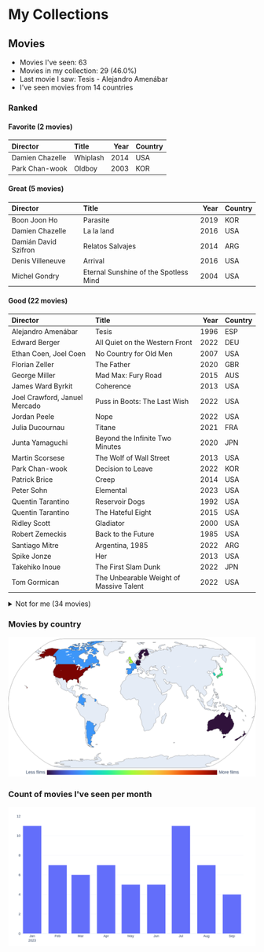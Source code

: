 # My Collections

## Movies

- Movies I've seen: 63
- Movies in my collection: 29 (46.0%)
- Last movie I saw: Tesis - Alejandro Amenábar
- I've seen movies from 14 countries

### Ranked

#### Favorite (2 movies)

| Director        | Title    |   Year | Country   |
|:----------------|:---------|-------:|:----------|
| Damien Chazelle | Whiplash |   2014 | USA       |
| Park Chan-wook  | Oldboy   |   2003 | KOR       |

#### Great (5 movies)

| Director             | Title                                 |   Year | Country   |
|:---------------------|:--------------------------------------|-------:|:----------|
| Boon Joon Ho         | Parasite                              |   2019 | KOR       |
| Damien Chazelle      | La la land                            |   2016 | USA       |
| Damián David Szifron | Relatos Salvajes                      |   2014 | ARG       |
| Denis Villeneuve     | Arrival                               |   2016 | USA       |
| Michel Gondry        | Eternal Sunshine of the Spotless Mind |   2004 | USA       |

#### Good (22 movies)

| Director                      | Title                                   |   Year | Country   |
|:------------------------------|:----------------------------------------|-------:|:----------|
| Alejandro Amenábar            | Tesis                                   |   1996 | ESP       |
| Edward Berger                 | All Quiet on the Western Front          |   2022 | DEU       |
| Ethan Coen, Joel Coen         | No Country for Old Men                  |   2007 | USA       |
| Florian Zeller                | The Father                              |   2020 | GBR       |
| George Miller                 | Mad Max: Fury Road                      |   2015 | AUS       |
| James Ward Byrkit             | Coherence                               |   2013 | USA       |
| Joel Crawford, Januel Mercado | Puss in Boots: The Last Wish            |   2022 | USA       |
| Jordan Peele                  | Nope                                    |   2022 | USA       |
| Julia Ducournau               | Titane                                  |   2021 | FRA       |
| Junta Yamaguchi               | Beyond the Infinite Two Minutes         |   2020 | JPN       |
| Martin Scorsese               | The Wolf of Wall Street                 |   2013 | USA       |
| Park Chan-wook                | Decision to Leave                       |   2022 | KOR       |
| Patrick Brice                 | Creep                                   |   2014 | USA       |
| Peter Sohn                    | Elemental                               |   2023 | USA       |
| Quentin Tarantino             | Reservoir Dogs                          |   1992 | USA       |
| Quentin Tarantino             | The Hateful Eight                       |   2015 | USA       |
| Ridley Scott                  | Gladiator                               |   2000 | USA       |
| Robert Zemeckis               | Back to the Future                      |   1985 | USA       |
| Santiago Mitre                | Argentina, 1985                         |   2022 | ARG       |
| Spike Jonze                   | Her                                     |   2013 | USA       |
| Takehiko Inoue                | The First Slam Dunk                     |   2022 | JPN       |
| Tom Gormican                  | The Unbearable Weight of Massive Talent |   2022 | USA       |

<details>
<summary>Not for me (34 movies)</summary>

| Director                           | Title                                             |   Year | Country   |
|:-----------------------------------|:--------------------------------------------------|-------:|:----------|
| Alfonso Cuarón                     | Harry Potter and the Prisoner of Azkaban          |   2004 | GBR       |
| Brad Bird                          | Ratatouille                                       |   2007 | USA       |
| Brandon Cronenberg                 | Infinity Pool                                     |   2023 | CAN       |
| Brandon Cronenberg                 | Possessor                                         |   2020 | CAN       |
| Carlota Pereda                     | Cerdita                                           |   2022 | ESP       |
| Chris Buck, Jennifer Lee           | Frozen                                            |   2013 | USA       |
| Christopher Nolan                  | Oppenheimer                                       |   2023 | USA       |
| Colbert García                     | Silencio en el paraíso                            |   2011 | COL       |
| Darren Aronofsky                   | The Whale                                         |   2022 | USA       |
| David Yates                        | Harry Potter and the Half-Blood Prince            |   2009 | GBR       |
| David Yates                        | Harry Potter and the Order of the Phoenix         |   2007 | GBR       |
| Dean Fleischer-Camp                | Marcel the Shell with Shoes On                    |   2021 | USA       |
| Denis Villeneuve                   | Sicario                                           |   2015 | USA       |
| Edgar Wright                       | Shaun of the Dead                                 |   2004 | GBR       |
| Fabrice Éboué                      | Some Like It Rare                                 |   2021 | FRA       |
| Greta Gerwig                       | Barbie                                            |   2023 | USA       |
| Guillermo del Toro, Mark Gustafson | Guillermo del Toro's Pinocchio                    |   2022 | USA       |
| Hideo Nakata                       | Ringu                                             |   1998 | JPN       |
| Jalmari Helander                   | Sisu                                              |   2022 | FIN       |
| James Cameron                      | The Terminator                                    |   1984 | USA       |
| James Mangold                      | Indiana Jones and the Dial of Destiny             |   2023 | USA       |
| John Krasinski                     | A Quiet Place Part II                             |   2020 | USA       |
| John Krasinski                     | A Quiet Place                                     |   2018 | USA       |
| Juan Felipe Orozco                 | Los iniciados                                     |   2023 | COL       |
| Kinji Fukasaku                     | Battle Royale                                     |   2000 | JPN       |
| Lee Cronin                         | Evil Dead Rise                                    |   2023 | USA       |
| Luca Guadagnino                    | Bones and All                                     |   2022 | USA       |
| Mike Newell                        | Harry Potter and the Goblet of Fire               |   2005 | GBR       |
| Oliver Stone                       | Snowden                                           |   2016 | USA       |
| Peter Jackson                      | The Lord of the Rings: The Fellowship of the Ring |   2001 | NZL       |
| Ridley Scott                       | Alien                                             |   1979 | USA       |
| Ridley Scott                       | The Martian                                       |   2015 | USA       |
| Ruben Östlund                      | Triangle of Sadness                               |   2022 | SWE       |
| Wes Anderson                       | Asteroid City                                     |   2023 | USA       |
</details>

### Movies by country

<picture>
  <source media="(prefers-color-scheme: dark)" srcset="figures/films_map_plotly_dark.png">
  <source media="(prefers-color-scheme: light)" srcset="figures/films_map_plotly.png">
  <img alt="Frequency of films by country choropleth map" src="figures/films_map_plotly.png">
</picture>

### Count of movies I've seen per month

<picture>
  <source media="(prefers-color-scheme: dark)" srcset="figures/movies_by_month_plotly_dark.png">
  <source media="(prefers-color-scheme: light)" srcset="figures/movies_by_month_plotly_white.png">
  <img alt="Count of movies I've seen per month" src="figures/movies_by_month_plotly_white.png">
</picture>
